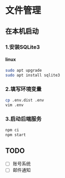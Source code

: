 # 文件管理

## 在本机启动
### 1.安装SQLite3
#### linux
```bash
sudo apt upgrade
sudo apt install sqlite3
```

### 2.填写环境变量
```bash
cp .env.dist .env
vim .env
```

### 3.启动后端服务
```bash
npm ci
npm start
```

## TODO
-[ ] 账号系统
-[ ] 邮件通知
